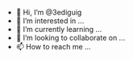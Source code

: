 - 👋 Hi, I’m @3ediguig
- 👀 I’m interested in ...
- 🌱 I’m currently learning ...
- 💞️ I’m looking to collaborate on ...
- 📫 How to reach me ...

<!---
3ediguig/3ediguig is a ✨ special ✨ repository because its `README.md` (this file) appears on your GitHub profile.
You can click the Preview link to take a look at your changes.
--->
